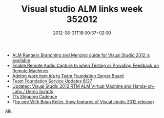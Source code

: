 ﻿---
title: "Visual studio ALM links week 352012"
description: ""
date: 2012-08-31T18:00:37+02:00
draft: false
tags: [ALM,Visual Studio ALM]
categories: [Team Foundation Server]
---
- [ALM Rangers Branching and Merging guide for Visual Studio 2012 is available](http://blogs.msdn.com/b/visualstudioalm/archive/2012/08/24/alm-rangers-branching-and-merging-guide-for-visual-studio-2012-is-available.aspx)
- [Enable Remote Audio Capture to when Testing or Providing Feedback on Remote Machines](http://blogs.msdn.com/b/visualstudioalm/archive/2012/08/24/enable-remote-audio-capture.aspx)
- [Adding work item ids to Team Foundation Server Board](http://pascoal.net/2012/08/adding-work-item-ids-to-team-foundation-server-board/?utm_source=feedburner&amp;utm_medium=feed&amp;utm_campaign=Feed%3A+tspascoal+%28Tiago+Pascoal%29)
- [Team Foundation Service Updates 8/27](http://tfspreview.com/en-us/home/news/2012/aug-27/)
- [Updated: Visual Studio 2012 RTM ALM Virtual Machine and Hands-on-Labs / Demo Scripts](http://blogs.msdn.com/b/briankel/archive/2012/08/24/updated-visual-studio-2012-rtm-alm-virtual-machine-and-hands-on-labs-demo-scripts.aspx)
- [Tfs Shipping Cadence](http://blogs.msdn.com/b/bharry/archive/2012/08/28/tfs-shipping-cadence.aspx)
- T[he one With Brian Keller, (new features of Visual studio 2012 release)](http://radiotfs.com/Show/47/TheonewithBrianKeller)

Alk.

